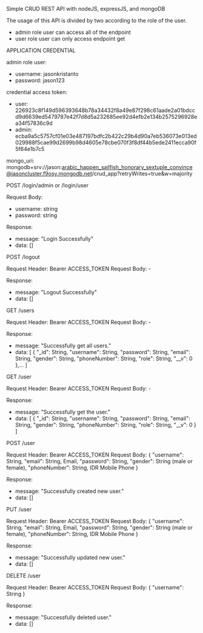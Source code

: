 Simple CRUD REST API with nodeJS, expressJS, and mongoDB

The usage of this API is divided by two according to the role of the user.
- admin role user can access all of the endpoint
- user role user can only access endpoint get

APPLICATION CREDENTIAL

admin role user:
- username: jasonkristanto
- password: jason123

credential access token:
- user: 226923c8f149d596393648b78a34432f8a49e87f298c61aade2a01bdccd9d6639ed5479787e42f7d8d5a232685ee92d4efb2e134b2575296928ea34f57836c9d
- admin: ecba9a5c5757cf01e03e487197bdfc2b422c29b4d90a7eb536073e013ed029988f5cae99d2699b98d4605e78cbe070f3f8df44b5ede2411ecca90f5f64e1b7c5

mongo_uri:
mongodb+srv://jason:arabic_happen_sailfish_honorary_sextuple_convince@jasoncluster.f9osy.mongodb.net/crud_app?retryWrites=true&w=majority

POST /login/admin or /login/user

Request Body:
- username: string
- password: string

Response:
- message: "Login Successfully"
- data: []


POST /logout

Request Header: Bearer ACCESS_TOKEN
Request Body: -

Response:
- message: "Logout Successfully"
- data: []


GET /users

Request Header: Bearer ACCESS_TOKEN
Request Body: -

Response:
- message: "Successfully get all users."
- data: [
    {
      "_id": String,
      "username": String,
      "password": String,
      "email": String,
      "gender": String,
      "phoneNumber": String,
      "role": String,
      "__v": 0
    },...
  ]
  
  
GET /user

Request Header: Bearer ACCESS_TOKEN
Request Body: -

Response:
- message: "Successfully get the user."
- data: [
    {
      "_id": String,
      "username": String,
      "password": String,
      "email": String,
      "gender": String,
      "phoneNumber": String,
      "role": String,
      "__v": 0
    }
  ]
  
POST /user

Request Header: Bearer ACCESS_TOKEN
Request Body: {
  "username": String,
  "email": String, Email,
  "password": String,
  "gender": String (male or female),
  "phoneNumber": String, IDR Mobile Phone
}

Response:
- message: "Successfully created new user."
- data: []


PUT /user

Request Header: Bearer ACCESS_TOKEN
Request Body: {
  "username": String,
  "email": String, Email,
  "password": String,
  "gender": String (male or female),
  "phoneNumber": String, IDR Mobile Phone
}

Response:
- message: "Successfully updated new user."
- data: []


DELETE /user

Request Header: Bearer ACCESS_TOKEN
Request Body: {
  "username": String
}

Response:
- message: "Successfully deleted user."
- data: []
